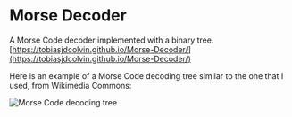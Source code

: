 # Morse Decoder
A Morse Code decoder implemented with a binary tree.  
[https://tobiasjdcolvin.github.io/Morse-Decoder/](https://tobiasjdcolvin.github.io/Morse-Decoder/)  

Here is an example of a Morse Code decoding tree similar to the one that I used, from Wikimedia Commons:  
  
![Morse Code decoding tree](https://upload.wikimedia.org/wikipedia/commons/c/ca/Morse_code_tree3.png)
